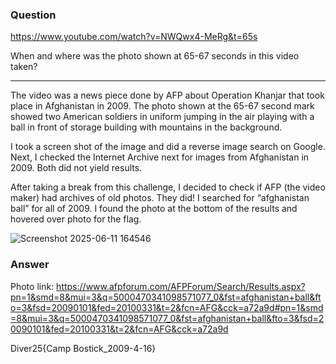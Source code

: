 ### Question
https://www.youtube.com/watch?v=NWQwx4-MeRg&t=65s

When and where was the photo shown at 65-67 seconds in this video taken?

---------------------------------------
The video was a news piece done by AFP about Operation Khanjar that took place in Afghanistan in 2009. The photo shown at the 65-67 second mark showed two American soldiers in uniform jumping in the air playing with a ball in front of storage building with mountains in the background. 

I took a screen shot of the image and did a reverse image search on Google. Next, I checked the Internet Archive next for images from Afghanistan in 2009. Both did not yield results.

After taking a break from this challenge, I decided to check if AFP (the video maker) had archives of old photos. They did! I searched for “afghanistan ball” for all of 2009. I found the photo at the bottom of the results and hovered over photo for the flag.

![Screenshot 2025-06-11 164546](https://github.com/user-attachments/assets/8ebbad2c-ef09-4e82-86bd-5224f56daecb)

### Answer 
Photo link: https://www.afpforum.com/AFPForum/Search/Results.aspx?pn=1&smd=8&mui=3&q=5000470341098571077_0&fst=afghanistan+ball&fto=3&fsd=20090101&fed=20100331&t=2&fcn=AFG&cck=a72a9d#pn=1&smd=8&mui=3&q=5000470341098571077_0&fst=afghanistan+ball&fto=3&fsd=20090101&fed=20100331&t=2&fcn=AFG&cck=a72a9d

Diver25{Camp Bostick_2009-4-16}
